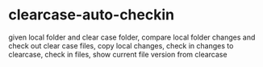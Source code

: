 clearcase-auto-checkin
======================

given local folder and clear case folder, compare local folder changes and check out clear case files, copy local changes, check in changes to clearcase, check in files, show current file version from clearcase
